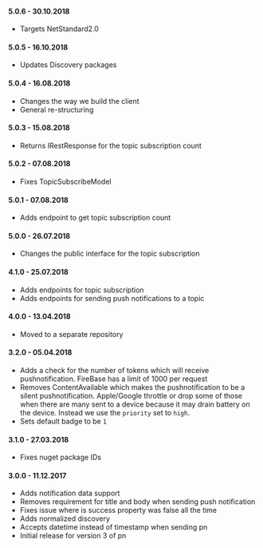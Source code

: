#### 5.0.6 - 30.10.2018
* Targets NetStandard2.0

#### 5.0.5 - 16.10.2018
* Updates Discovery packages

#### 5.0.4 - 16.08.2018
* Changes the way we build the client
* General re-structuring

#### 5.0.3 - 15.08.2018
* Returns IRestResponse for the topic subscription count

#### 5.0.2 - 07.08.2018
* Fixes TopicSubscribeModel

#### 5.0.1 - 07.08.2018
* Adds endpoint to get topic subscription count

#### 5.0.0 - 26.07.2018
* Changes the public interface for the topic subscription

#### 4.1.0 - 25.07.2018
* Adds endpoints for topic subscription
* Adds endpoints for sending push notifications to a topic

#### 4.0.0 - 13.04.2018
* Moved to a separate repository

#### 3.2.0 - 05.04.2018
* Adds a check for the number of tokens which will receive pushnotification. FireBase has a limit of 1000 per request
* Removes ContentAvailable which makes the pushnotification to be a silent pushnotification. Apple/Google throttle or drop some of those when there are many sent to a device because it may drain battery on the device. Instead we use the `priority` set to `high`.
* Sets default badge to be `1`

#### 3.1.0 - 27.03.2018
* Fixes nuget package IDs

#### 3.0.0 - 11.12.2017
* Adds notification data support
* Removes requirement for title and body when sending push notification
* Fixes issue where is success property was false all the time
* Adds normalized discovery
* Accepts datetime instead of timestamp when sending pn
* Initial release for version 3 of pn
